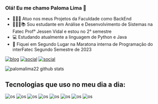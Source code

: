 ### Olá! Eu me chamo Paloma Lima 👋

- 👩🏻‍💻 Atuo nos meus Projetos da Faculdade como BackEnd
- 👩🏻‍🎓📚 Sou estudante em Análise e Desenvolvimento de Sistemas na Fatec Prof° Jessen Vidal e estou no 2° semestre
- 💻 Estudando atualmente a linguagem de Python e Java
- 🥈 Fiquei em Segundo Lugar na Maratona interna de Programação do interFatec Segundo Semestre de 2023

[![blog](https://img.shields.io/badge/LinkedIn-0077B5?style=for-the-badge&logo=linkedin&logoColor=white)](https://www.linkedin.com/feed/)
[![social](https://img.shields.io/badge/Instagram-E4405F?style=for-the-badge&logo=instagram&logoColor=white)](https://www.instagram.com/palomoninha22_/?next=%2F)
[![social](https://img.shields.io/badge/Twitter-1DA1F2?style=for-the-badge&logo=twitter&logoColor=white)](https://twitter.com/notifications)

![palomalima22 github stats](https://github-readme-stats.vercel.app/api?username=palomalima22&show_icons=true&theme=radical)

## Tecnologias que uso no meu dia a dia:
![os](https://img.shields.io/badge/Linux-FCC624?style=for-the-badge&logo=linux&logoColor=black)
![os](https://img.shields.io/badge/Windows-0078D6?style=for-the-badge&logo=windows&logoColor=white)
![os](https://img.shields.io/badge/HTML5-E34F26?style=for-the-badge&logo=html5&logoColor=white)
![os](https://img.shields.io/badge/CSS3-1572B6?style=for-the-badge&logo=css3&logoColor=white)
![os](https://img.shields.io/badge/Python-14354C?style=for-the-badge&logo=python&logoColor=white)
![os](https://img.shields.io/badge/Flask-000000?style=for-the-badge&logo=flask&logoColor=white)
![os](https://img.shields.io/badge/JavaScript-323330?style=for-the-badge&logo=javascript&logoColor=F7DF1E)
![os](https://img.shields.io/badge/Bootstrap-563D7C?style=for-the-badge&logo=bootstrap&logoColor=white)








